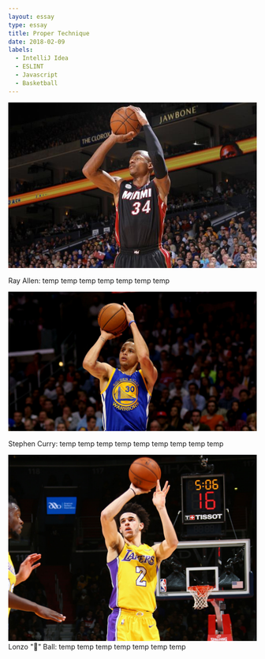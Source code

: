 ```yaml
---
layout: essay
type: essay
title: Proper Technique
date: 2018-02-09
labels:
  - IntelliJ Idea
  - ESLINT
  - Javascript
  - Basketball
---
```


<img class="ui small left circular floated image" src="../images/Rallen-shooting.jpg">

Ray Allen:
temp
temp
temp
temp
temp
temp
temp


<img class="ui small right circular floated image" src="../images/Curry_shooting.jpg">

Stephen Curry:
temp
temp
temp
temp
temp
temp
temp
temp
temp

<img class="ui small left circular floated image" src="../images/lonzo-shooting.jpg">
Lonzo "🐐" Ball:
temp
temp
temp
temp
temp
temp
temp
